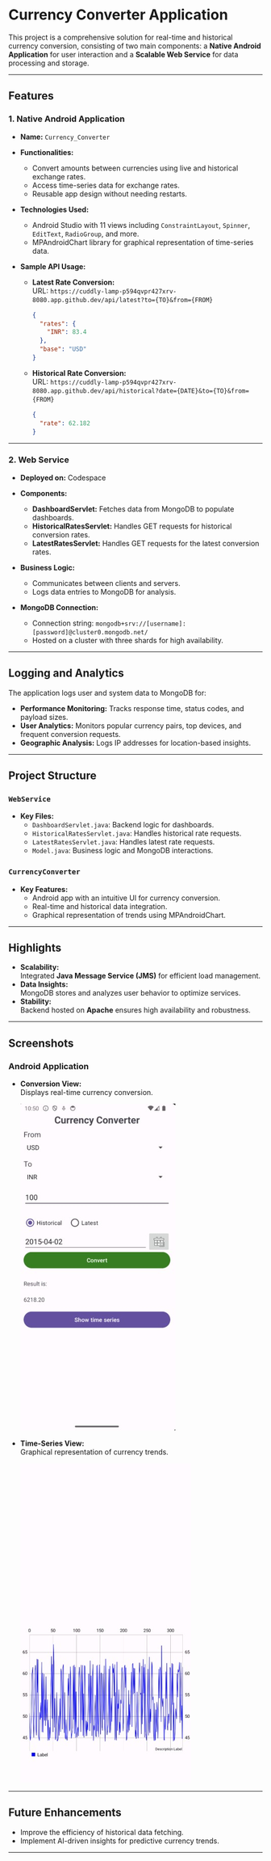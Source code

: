 # Currency Converter Application

This project is a comprehensive solution for real-time and historical currency conversion, consisting of two main components: a **Native Android Application** for user interaction and a **Scalable Web Service** for data processing and storage.

---

## Features

### 1. **Native Android Application**

- **Name:** `Currency_Converter`
  
- **Functionalities:**
  - Convert amounts between currencies using live and historical exchange rates.
  - Access time-series data for exchange rates.
  - Reusable app design without needing restarts.
    
- **Technologies Used:**
  - Android Studio with 11 views including `ConstraintLayout`, `Spinner`, `EditText`, `RadioGroup`, and more.
  - MPAndroidChart library for graphical representation of time-series data.
    
- **Sample API Usage:**
  - **Latest Rate Conversion:**  
    URL: `https://cuddly-lamp-p594qvpr427xrv-8080.app.github.dev/api/latest?to={TO}&from={FROM}`
    ```json
    {
      "rates": {
        "INR": 83.4
      },
      "base": "USD"
    }
    ```
  - **Historical Rate Conversion:**  
    URL: `https://cuddly-lamp-p594qvpr427xrv-8080.app.github.dev/api/historical?date={DATE}&to={TO}&from={FROM}`
    ```json
    {
      "rate": 62.182
    }
    ```

---

### 2. **Web Service**
- **Deployed on:** Codespace
  
- **Components:**
  - **DashboardServlet:** Fetches data from MongoDB to populate dashboards.
  - **HistoricalRatesServlet:** Handles GET requests for historical conversion rates.
  - **LatestRatesServlet:** Handles GET requests for the latest conversion rates.
    
- **Business Logic:**
  - Communicates between clients and servers.
  - Logs data entries to MongoDB for analysis.
    
- **MongoDB Connection:**
  - Connection string: `mongodb+srv://[username]:[password]@cluster0.mongodb.net/`
  - Hosted on a cluster with three shards for high availability.

---

## Logging and Analytics
The application logs user and system data to MongoDB for:
- **Performance Monitoring:** Tracks response time, status codes, and payload sizes.
- **User Analytics:** Monitors popular currency pairs, top devices, and frequent conversion requests.
- **Geographic Analysis:** Logs IP addresses for location-based insights.

---

## Project Structure

### `WebService`
- **Key Files:**
  - `DashboardServlet.java`: Backend logic for dashboards.
  - `HistoricalRatesServlet.java`: Handles historical rate requests.
  - `LatestRatesServlet.java`: Handles latest rate requests.
  - `Model.java`: Business logic and MongoDB interactions.

### `CurrencyConverter`
- **Key Features:**
  - Android app with an intuitive UI for currency conversion.
  - Real-time and historical data integration.
  - Graphical representation of trends using MPAndroidChart.

---

## Highlights
- **Scalability:**  
  Integrated **Java Message Service (JMS)** for efficient load management.
- **Data Insights:**  
  MongoDB stores and analyzes user behavior to optimize services.
- **Stability:**  
  Backend hosted on **Apache** ensures high availability and robustness.

---

## Screenshots

### Android Application
- **Conversion View:**  
  Displays real-time currency conversion.
    
  ![Displays real-time currency conversion.](Screenshots/ConversionView.jpg)

- **Time-Series View:**  
  Graphical representation of currency trends.
    
  ![Graphical representation of currency trends.](Screenshots/TImeSeriesView.jpg)
---

## Future Enhancements
- Improve the efficiency of historical data fetching.
- Implement AI-driven insights for predictive currency trends.

---

